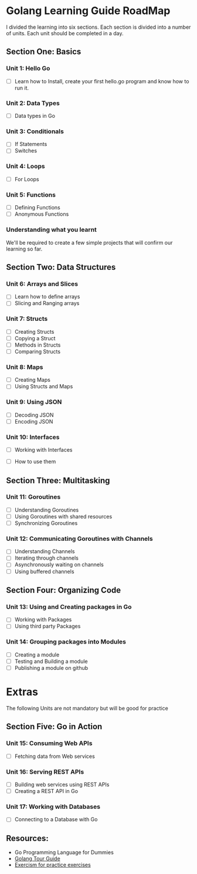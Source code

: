 # Golang Learning Guide RoadMap

I divided the learning into six sections. Each section is divided into a number
of units. Each unit should be completed in a day.

## Section One: Basics

### Unit 1: Hello Go
- [ ] Learn how to Install, create your first hello.go program and know
how to run it.

### Unit 2: Data Types
- [ ] Data types in Go

### Unit 3: Conditionals
- [ ] If Statements
- [ ] Switches

### Unit 4: Loops
- [ ] For Loops

### Unit 5: Functions
- [ ] Defining Functions
- [ ] Anonymous Functions

### Understanding what you learnt
We'll be required to create a few simple projects that will confirm our
learning so far.


## Section Two: Data Structures

### Unit 6: Arrays and Slices
- [ ] Learn how to define arrays
- [ ] Slicing and Ranging arrays

### Unit 7: Structs
- [ ] Creating Structs
- [ ] Copying a Struct
- [ ] Methods in Structs
- [ ] Comparing Structs

### Unit 8: Maps
- [ ] Creating Maps
- [ ] Using Structs and Maps

### Unit 9: Using JSON
- [ ] Decoding JSON
- [ ] Encoding JSON

### Unit 10: Interfaces
- [ ] Working with Interfaces
- [ ] How to use them


## Section Three: Multitasking

### Unit 11: Goroutines

- [ ] Understanding Goroutines
- [ ] Using Goroutines with shared resources
- [ ] Synchronizing Goroutines

### Unit 12: Communicating Goroutines with Channels

- [ ] Understanding Channels
- [ ] Iterating through channels
- [ ] Asynchronously waiting on channels
- [ ] Using buffered channels

## Section Four: Organizing Code

### Unit 13: Using and Creating packages in Go

- [ ] Working with Packages
- [ ] Using third party Packages

### Unit 14: Grouping packages into Modules

- [ ] Creating a module
- [ ] Testing and Building a module
- [ ] Publishing a module on github

# Extras

The following Units are not mandatory but will be good for practice

## Section Five: Go in Action

### Unit 15: Consuming Web APIs

- [ ] Fetching data from Web services

### Unit 16: Serving REST APIs

- [ ] Building  web services using REST APIs
- [ ] Creating a REST API in Go

### Unit 17: Working with Databases

- [ ] Connecting to a Database with Go

## Resources:

* Go Programming Language for Dummies
* [Golang Tour Guide](https://go.dev/tour)
* [Exercism for practice exercises](https://exercism.org/tracks/go/exercises)
